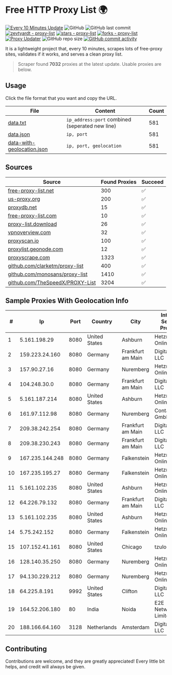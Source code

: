 
# Free HTTP Proxy List 🌍

[![Every 10 Minutes Update](https://github.com/mertguvencli/http-proxy-list/actions/workflows/main.yml/badge.svg?branch=main)](https://github.com/mertguvencli/http-proxy-list/actions/workflows/main.yml)
![GitHub](https://img.shields.io/github/license/mertguvencli/http-proxy-list)
![GitHub last commit](https://img.shields.io/github/last-commit/mertguvencli/http-proxy-list)
[![zevtyardt - proxy-list](https://img.shields.io/static/v1?label=zevtyardt&message=proxy-list&color=blue&logo=github)](https://github.com/zevtyardt/proxy-list "Go to GitHub repo")
[![stars - proxy-list](https://img.shields.io/github/stars/zevtyardt/proxy-list?style=social)](https://github.com/zevtyardt/proxy-list)
[![forks - proxy-list](https://img.shields.io/github/forks/zevtyardt/proxy-list?style=social)](https://github.com/zevtyardt/proxy-list)
[![Proxy Updater](https://github.com/zevtyardt/proxy-list/workflows/Proxy%20Updater/badge.svg)](https://github.com/zevtyardt/proxy-list/actions?query=workflow:"Proxy+Updater")
![GitHub repo size](https://img.shields.io/github/repo-size/zevtyardt/proxy-list)
[![GitHub commit activity](https://img.shields.io/github/commit-activity/m/zevtyardt/proxy-list?logo=commits)](https://github.com/zevtyardt/proxy-list/commits/main)

It is a lightweight project that, every 10 minutes, scrapes lots of free-proxy sites, validates if it works, and serves a clean proxy list.

> Scraper found **7032** proxies at the latest update. Usable proxies are below.

## Usage

Click the file format that you want and copy the URL.

|File|Content|Count|
|----|-------|-----|
|[data.txt](https://raw.githubusercontent.com/mertguvencli/http-proxy-list/main/proxy-list/data.txt)|`ip_address:port` combined (seperated new line)|581|
|[data.json](https://raw.githubusercontent.com/mertguvencli/http-proxy-list/main/proxy-list/data.json)|`ip, port`|581|
|[data-with-geolocation.json](https://raw.githubusercontent.com/mertguvencli/http-proxy-list/main/proxy-list/data-with-geolocation.json)|`ip, port, geolocation`|581|

## Sources

|Source|Found Proxies|Succeed|
|------|-------------|-------|
|[free-proxy-list.net](https://free-proxy-list.net)|300|✅|
|[us-proxy.org](https://www.us-proxy.org)|200|✅|
|[proxydb.net](http://proxydb.net)|15|✅|
|[free-proxy-list.com](https://free-proxy-list.com/?page=&port=&type%5B%5D=http&type%5B%5D=https&up_time=0&search=Search)|10|✅|
|[proxy-list.download](https://www.proxy-list.download/HTTP)|26|✅|
|[vpnoverview.com](https://vpnoverview.com/privacy/anonymous-browsing/free-proxy-servers)|32|✅|
|[proxyscan.io](https://www.proxyscan.io)|100|✅|
|[proxylist.geonode.com](https://proxylist.geonode.com/api/proxy-list?limit=300&page=1&sort_by=lastChecked&sort_type=desc&protocols=http,https)|12|✅|
|[proxyscrape.com](https://api.proxyscrape.com/v2/?request=displayproxies&protocol=http&timeout=10000&country=all&ssl=all&anonymity=all)|1323|✅|
|[github.com/clarketm/proxy-list](https://raw.githubusercontent.com/clarketm/proxy-list/master/proxy-list-raw.txt)|400|✅|
|[github.com/monosans/proxy-list](https://raw.githubusercontent.com/monosans/proxy-list/main/proxies/http.txt)|1410|✅|
|[github.com/TheSpeedX/PROXY-List](https://raw.githubusercontent.com/TheSpeedX/PROXY-List/master/http.txt)|3204|✅|


## Sample Proxies With Geolocation Info

|#|Ip|Port|Country|City|Internet Service Provider|
|-|--|----|-------|----|-------------------------|
|1|5.161.198.29|8080|United States|Ashburn|Hetzner Online GmbH|
|2|159.223.24.160|8080|Germany|Frankfurt am Main|DigitalOcean, LLC|
|3|157.90.27.16|8080|Germany|Nuremberg|Hetzner Online GmbH|
|4|104.248.30.0|8080|Germany|Frankfurt am Main|DigitalOcean, LLC|
|5|5.161.187.214|8080|United States|Ashburn|Hetzner Online GmbH|
|6|161.97.112.98|8080|Germany|Nuremberg|Contabo GmbH|
|7|209.38.242.254|8080|Germany|Frankfurt am Main|DigitalOcean, LLC|
|8|209.38.230.243|8080|Germany|Frankfurt am Main|DigitalOcean, LLC|
|9|167.235.144.248|8080|Germany|Falkenstein|Hetzner Online GmbH|
|10|167.235.195.27|8080|Germany|Falkenstein|Hetzner Online GmbH|
|11|5.161.102.235|8080|United States|Ashburn|Hetzner Online GmbH|
|12|64.226.79.132|8080|Germany|Frankfurt am Main|DigitalOcean, LLC|
|13|5.161.102.235|8080|United States|Ashburn|Hetzner Online GmbH|
|14|5.75.242.152|8080|Germany|Falkenstein|Hetzner Online GmbH|
|15|107.152.41.161|8080|United States|Chicago|tzulo, inc.|
|16|128.140.35.250|8080|Germany|Nuremberg|Hetzner Online GmbH|
|17|94.130.229.212|8080|Germany|Nuremberg|Hetzner Online GmbH|
|18|64.225.8.191|9992|United States|Clifton|DigitalOcean, LLC|
|19|164.52.206.180|80|India|Noida|E2E Networks Limited|
|20|188.166.64.160|3128|Netherlands|Amsterdam|DigitalOcean, LLC|



## Contributing

Contributions are welcome, and they are greatly appreciated! Every
little bit helps, and credit will always be given.

